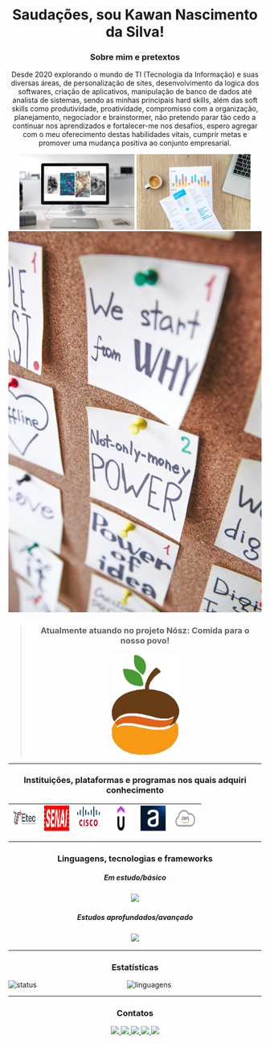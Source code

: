 <div align="center">
  <h1 align='center'> Saudações, sou Kawan Nascimento da Silva! </h1>
  
  <h3 align='center'> Sobre mim e pretextos </h3>
  <p align='center'> Desde 2020 explorando o mundo de TI (Tecnologia da Informação) e suas diversas áreas, de personalização de sites, desenvolvimento da logica dos softwares, criação de aplicativos,
    manipulação de banco de dados até analista de sistemas, sendo as minhas principais hard skills, além das soft skills como produtividade, proatividade, compromisso com a organização,
    planejamento, negociador e brainstormer, não pretendo parar tão cedo a continuar nos aprendizados e fortalecer-me nos desafios, espero agregar com o meu oferecimento destas
    habilidades vitais, cumprir metas e promover uma mudança positiva ao conjunto empresarial. </p>
  
  <img src='img/front.png' height="150" alt='Front-End'/> <img src='img/back.png' height="150" alt='Back-End'/> <img src='img/meta.png' alt='Metas'/>

> <h3> Atualmente atuando no projeto Nósz: Comida para o nosso povo! </h3> <a href='https://github.com/TCC-nosz/'> </a> <img src='img/nosz.png' height="200" alt='Nósz'/>

  <hr/>

  <h3> Instituições, plataformas e programas nos quais adquiri conhecimento </h3>

  <img src='img/etec.png' height=50 width=50 alt='ETEC'/> | <img src='img/senai.png' height=50 width=50 alt='SENAI'/> | <img src='img/cisco.png' height=50 width=50 alt='CISCO'/> | <img src='img/udemy.png' height=50 width=50 alt='UDEMY'/> | <img src='img/alura.png' height=50 width=50 alt='Alura'/> | <img src='img/aws.png' height=50 width=50 alt='AWS'/>
-------- | ----------------------- | ----------------------- | ----------------------- | ----------------------- | -----------------------
  
  <hr/>
  
  <h3> Linguagens, tecnologias e frameworks </h3>
  <h5> Em estudo/básico </h5>
  <img src='https://skillicons.dev/icons?i=ts,mongodb,jquery,cs,visualstudio,cpp,arduino,docker,azure,figma,gitlab,nodejs,wordpress,kali,linux' />
  <h5> Estudos aprofundados/avançado </h5>
  <img src='https://skillicons.dev/icons?i=html,css,js,react,bootstrap,php,laravel,mysql,androidstudio,firebase,postman,git,github,vscode,windows' />
  
  <hr/>
  
  <h3> Estatísticas </h3>
  <img align='left' src='https://github-readme-stats.vercel.app/api?username=KawanNasc&show_icons=true&theme=tokyonight&locale=pt-br' alt='status'/>
  <img src='https://github-readme-stats.vercel.app/api/top-langs/?username=KawanNasc&layout=donut&theme=tokyonight&locale=pt-br&langs_count=10' alt='linguagens'/>
  
  <hr/>
  
  <h3> Contatos </h3>
  <a href='https://discordapp.com/users/709763915571003393'> <img src='https://skillicons.dev/icons?i=discord'/> </a>
  <a href='mailto:atlaskawan@gmail.com'> <img src='https://skillicons.dev/icons?i=gmail'/> </a>
  <a href='https://www.instagram.com/kawannascdev/'> <img src='https://skillicons.dev/icons?i=instagram'/> </a>
  <a href='https://www.linkedin.com/in/kawan-nascimento-69b806221/'> <img src='https://skillicons.dev/icons?i=linkedin'/> </a>
  <a href='https://stackoverflow.com/users/22348212/kawan-nascimento'> <img src='https://skillicons.dev/icons?i=stackoverflow'/></a>
</div>
